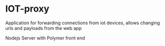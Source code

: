 # IOT-proxy
Application for forwarding connections from iot devices, allows changing urls and payloads from the web app

Nodejs Server with Polymer front end